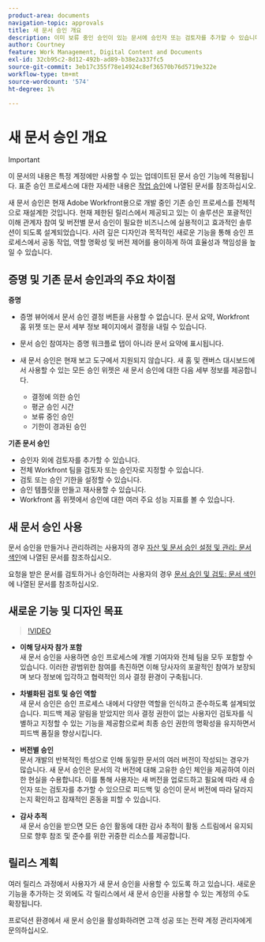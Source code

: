 ```yaml
---
product-area: documents
navigation-topic: approvals
title: 새 문서 승인 개요
description: 이미 보류 중인 승인이 있는 문서에 승인자 또는 검토자를 추가할 수 있습니다.
author: Courtney
feature: Work Management, Digital Content and Documents
exl-id: 32cb95c2-8d12-492b-ad89-b38e2a337fc5
source-git-commit: 3eb17c355f78e14924c8ef36570b76d5719e322e
workflow-type: tm+mt
source-wordcount: '574'
ht-degree: 1%

---
```


# 새 문서 승인 개요

>[!IMPORTANT]
>
>이 문서의 내용은 특정 계정에만 사용할 수 있는 업데이트된 문서 승인 기능에 적용됩니다. 표준 승인 프로세스에 대한 자세한 내용은 [작업 승인](/help/quicksilver/review-and-approve-work/manage-approvals/manage-approvals.md)에 나열된 문서를 참조하십시오.

새 문서 승인은 현재 Adobe Workfront용으로 개발 중인 기존 승인 프로세스를 전체적으로 재설계한 것입니다. 현재 제한된 릴리스에서 제공되고 있는 이 솔루션은 포괄적인 이해 관계자 참여 및 버전별 문서 승인이 필요한 비즈니스에 실용적이고 효과적인 솔루션이 되도록 설계되었습니다. 사려 깊은 디자인과 목적적인 새로운 기능을 통해 승인 프로세스에서 공동 작업, 역할 명확성 및 버전 제어를 용이하게 하여 효율성과 책임성을 높일 수 있습니다.

## 증명 및 기존 문서 승인과의 주요 차이점

**증명**

* 증명 뷰어에서 문서 승인 결정 버튼을 사용할 수 없습니다. 문서 요약, Workfront 홈 위젯 또는 문서 세부 정보 페이지에서 결정을 내릴 수 있습니다.
* 문서 승인 참여자는 증명 워크플로 탭이 아니라 문서 요약에 표시됩니다.
* 새 문서 승인은 현재 보고 도구에서 지원되지 않습니다. 새 홈 및 캔버스 대시보드에서 사용할 수 있는 모든 승인 위젯은 새 문서 승인에 대한 다음 세부 정보를 제공합니다.

   * 결정에 의한 승인
   * 평균 승인 시간
   * 보류 중인 승인
   * 기한이 경과된 승인

**기존 문서 승인**

* 승인자 외에 검토자를 추가할 수 있습니다.
* 전체 Workfront 팀을 검토자 또는 승인자로 지정할 수 있습니다.
* 검토 또는 승인 기한을 설정할 수 있습니다.
* 승인 템플릿을 만들고 재사용할 수 있습니다.
* Workfront 홈 위젯에서 승인에 대한 여러 주요 성능 지표를 볼 수 있습니다.

## 새 문서 승인 사용

문서 승인을 만들거나 관리하려는 사용자의 경우 [자산 및 문서 승인 설정 및 관리: 문서 색인](/help/quicksilver/review-and-approve-work/document-reviews-and-approvals/manage-document-approvals/set-up-and-manage-doc-asset-approvals-toc.md)에 나열된 문서를 참조하십시오.

요청을 받은 문서를 검토하거나 승인하려는 사용자의 경우 [문서 승인 및 검토: 문서 색인](/help/quicksilver/review-and-approve-work/document-reviews-and-approvals/review-and-approve-documents/review-documents-toc.md)에 나열된 문서를 참조하십시오.

## 새로운 기능 및 디자인 목표

>[!VIDEO](https://video.tv.adobe.com/v/3420544/)

* **이해 당사자 참가 포함**\
    새 문서 승인을 사용하면 승인 프로세스에 개별 기여자와 전체 팀을 모두 포함할 수 있습니다. 이러한 광범위한 참여를 촉진하면 이해 당사자의 포괄적인 참여가 보장되며 보다 정보에 입각하고 협력적인 의사 결정 환경이 구축됩니다.

* **차별화된 검토 및 승인 역할**\
    새 문서 승인은 승인 프로세스 내에서 다양한 역할을 인식하고 준수하도록 설계되었습니다. 피드백 제공 알림을 받았지만 의사 결정 권한이 없는 사용자인 검토자를 식별하고 지정할 수 있는 기능을 제공함으로써 최종 승인 권한의 명확성을 유지하면서 피드백 품질을 향상시킵니다.

* **버전별 승인**\
    문서 개발의 반복적인 특성으로 인해 동일한 문서의 여러 버전이 작성되는 경우가 많습니다. 새 문서 승인은 문서의 각 버전에 대해 고유한 승인 체인을 제공하여 이러한 현실을 수용합니다. 이를 통해 사용자는 새 버전을 업로드하고 필요에 따라 새 승인자 또는 검토자를 추가할 수 있으므로 피드백 및 승인이 문서 버전에 따라 달라지는지 확인하고 잠재적인 혼동을 피할 수 있습니다.

* **감사 추적**\
    새 문서 승인을 받으면 모든 승인 활동에 대한 감사 추적이 활동 스트림에서 유지되므로 향후 참조 및 준수를 위한 귀중한 리소스를 제공합니다.

## 릴리스 계획

여러 릴리스 과정에서 사용자가 새 문서 승인을 사용할 수 있도록 하고 있습니다. 새로운 기능을 추가하는 것 외에도 각 릴리스에서 새 문서 승인을 사용할 수 있는 계정의 수도 확장됩니다.

프로덕션 환경에서 새 문서 승인을 활성화하려면 고객 성공 또는 전략 계정 관리자에게 문의하십시오.


